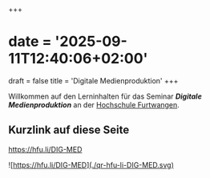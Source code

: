 +++
# date = '2025-09-11T12:40:06+02:00'
draft = false
title = 'Digitale Medienproduktion'
+++

Willkommen auf den Lerninhalten für das Seminar ***Digitale Medienproduktion*** an der [Hochschule Furtwangen](https://hs-furtwangen.de). 


## Kurzlink auf diese Seite

https://hfu.li/DIG-MED


![https://hfu.li/DIG-MED](./qr-hfu-li-DIG-MED.svg)